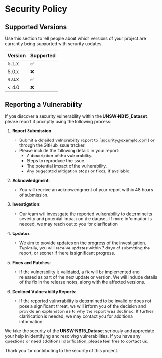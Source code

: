 # Security Policy

## Supported Versions

Use this section to tell people about which versions of your project are currently being supported with security updates.

| Version | Supported          |
| ------- | ------------------ |
| 5.1.x   | :white_check_mark: |
| 5.0.x   | :x:                |
| 4.0.x   | :white_check_mark: |
| < 4.0   | :x:                |

## Reporting a Vulnerability

If you discover a security vulnerability within the **UNSW-NB15_Dataset**, please report it promptly using the following process:

1. **Report Submission**:
   - Submit a detailed vulnerability report to [security@example.com] or through the GitHub issue tracker.
   - Please include the following details in your report:
     - A description of the vulnerability.
     - Steps to reproduce the issue.
     - The potential impact of the vulnerability.
     - Any suggested mitigation steps or fixes, if available.

2. **Acknowledgment**:
   - You will receive an acknowledgment of your report within 48 hours of submission.

3. **Investigation**:
   - Our team will investigate the reported vulnerability to determine its severity and potential impact on the dataset. If more information is needed, we may reach out to you for clarification.

4. **Updates**:
   - We aim to provide updates on the progress of the investigation. Typically, you will receive updates within 7 days of submitting the report, or sooner if there is significant progress.

5. **Fixes and Patches**:
   - If the vulnerability is validated, a fix will be implemented and released as part of the next update or version. We will include details of the fix in the release notes, along with the affected versions.

6. **Declined Vulnerability Reports**:
   - If the reported vulnerability is determined to be invalid or does not pose a significant threat, we will inform you of the decision and provide an explanation as to why the report was declined. If further clarification is needed, we may contact you for additional information.

We take the security of the **UNSW-NB15_Dataset** seriously and appreciate your help in identifying and resolving vulnerabilities. If you have any questions or need additional clarification, please feel free to contact us.

Thank you for contributing to the security of this project.
